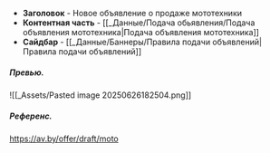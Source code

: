 - **Заголовок** - Новое объявление о продаже мототехники
- **Контентная часть** - [[_Данные/Подача обьявления/Подача объявления мототехника|Подача объявления мототехника]]
- **Сайдбар** - [[_Данные/Баннеры/Правила подачи объявлений|Правила подачи объявлений]]

##### Превью.
![[_Assets/Pasted image 20250626182504.png]]

##### Референс.
https://av.by/offer/draft/moto